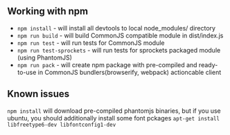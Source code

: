 ## Working with npm

* `npm install` - will install all devtools to local node_modules/ directory
* `npm run build` - will build CommonJS compatible module in dist/index.js
* `npm run test` - will run tests for CommonJS module
* `npm run test-sprockets` - will run tests for sprockets packaged module (using PhantomJS)
* `npm run pack` - will create npm package with pre-compiled and ready-to-use in CommonJS bundlers(browserify, webpack) actioncable client

## Known issues
`npm install` will download pre-compiled phantomjs binaries, but if you use ubuntu, you should additionally install some font pckages `apt-get install libfreetype6-dev libfontconfig1-dev`
